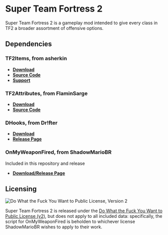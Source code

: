 # Super Team Fortress 2

Super Team Fortress 2 is a gameplay mod intended to give every class in
TF2 a broader assortment of offensive options.

## Dependencies

### TF2Items, from asherkin

* [**Download**](https://builds.limetech.io/?project=tf2items)
* [**Source Code**](https://github.com/asherkin/TF2Items)
* [**Support**](https://github.com/asherkin/TF2Items)

### TF2Attributes, from FlaminSarge

* [**Download**](https://github.com/FlaminSarge/tf2attributes/releases)
* [**Source Code**](https://github.com/FlaminSarge/tf2attributes)

### DHooks, from Dr!fter

* [**Download**](http://users.alliedmods.net/~drifter/builds/dhooks/)
* [**Release Page**](https://forums.alliedmods.net/showthread.php?t=180114)

### OnMyWeaponFired, from ShadowMarioBR

Included in this repository and release

* [**Download/Release Page**](https://forums.alliedmods.net/showthread.php?t=318376)

## Licensing

![Do What the Fuck You Want to Public License, Version 2](http://www.wtfpl.net/wp-content/uploads/2012/12/wtfpl-badge-1.png)

Super Team Fortress 2 is released under the [Do What the Fuck You Want to Public License (v2)](http://www.wtfpl.net/about/), but does not apply to all included data: specifically, the script for OnMyWeaponFired is beholden to whichever license ShadowMarioBR wishes to apply to their work.
